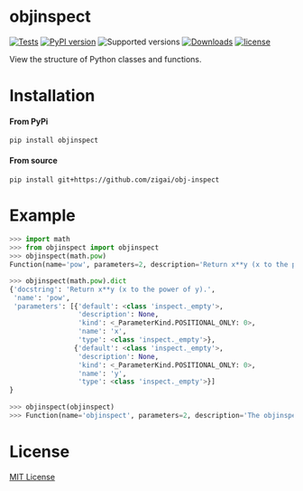 # objinspect
[![Tests](https://github.com/zigai/obj-inspect/actions/workflows/tests.yml/badge.svg)](https://github.com/zigai/obj-inspect/actions/workflows/tests.yml)
[![PyPI version](https://badge.fury.io/py/objinspect.svg)](https://badge.fury.io/py/objinspect)
![Supported versions](https://img.shields.io/badge/python-3.10+-blue.svg)
[![Downloads](https://static.pepy.tech/badge/objinspect)](https://pepy.tech/project/objinspect)
[![license](https://img.shields.io/github/license/zigai/objinspect.svg)](https://github.com/zigai/objinspect/blob/main/LICENSE)

View the structure of Python classes and functions.

# Installation
#### From PyPi
```
pip install objinspect
```
#### From source
```
pip install git+https://github.com/zigai/obj-inspect
```

# Example

``` python
>>> import math
>>> from objinspect import objinspect
>>> objinspect(math.pow)
Function(name='pow', parameters=2, description='Return x**y (x to the power of y).')

>>> objinspect(math.pow).dict
{'docstring': 'Return x**y (x to the power of y).',
 'name': 'pow',
 'parameters': [{'default': <class 'inspect._empty'>,
                 'description': None,
                 'kind': <_ParameterKind.POSITIONAL_ONLY: 0>,
                 'name': 'x',
                 'type': <class 'inspect._empty'>},
                {'default': <class 'inspect._empty'>,
                 'description': None,
                 'kind': <_ParameterKind.POSITIONAL_ONLY: 0>,
                 'name': 'y',
                 'type': <class 'inspect._empty'>}]                 
}
                 
>>> objinspect(objinspect)
>>> Function(name='objinspect', parameters=2, description='The objinspect function  takes an object and an optional include_inherited flag (defaults to True) and returns either a Function object or a Class object depending on the type of object.')
```
# License
[MIT License](https://github.com/zigai/obj-inspect/blob/master/LICENSE)
